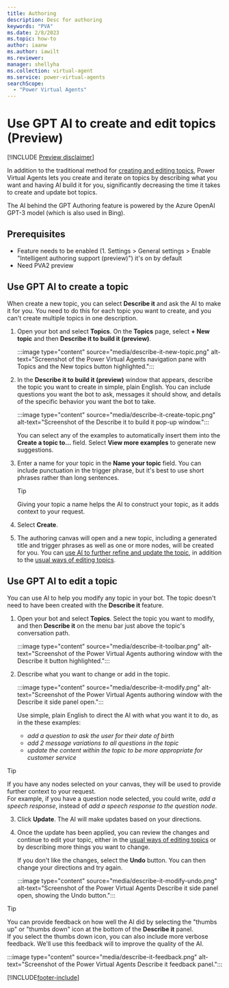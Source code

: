 ```yaml
---
title: Authoring
description: Desc for authoring
keywords: "PVA"
ms.date: 2/8/2023
ms.topic: how-to
author: iaanw
ms.author: iawilt
ms.reviewer: 
manager: shellyha
ms.collection: virtual-agent
ms.service: power-virtual-agents
searchScope:
  - "Power Virtual Agents"
---
```


# Use GPT AI to create and edit topics (Preview)

[!INCLUDE [Preview disclaimer](includes/cc-beta-prerelease-disclaimer.md)]


<!-- TODO
- [ ] Connect to intro and hub (when written...)
- [ ] Check all naming/branding wording (desciptive vs named)
- [x] Add mgmt proc
- [x] Get lims
- [ ] Edit prereqs
-->

In addition to the traditional method for [creating and editing topics](../authoring-create-edit-topics.md), Power Virtual Agents lets you create and iterate on topics by describing what you want and having AI build it for you, significantly decreasing the time it takes to create and update bot topics.

The AI behind the GPT Authoring feature is powered by the Azure OpenAI GPT-3 model (which is also used in Bing).



## Prerequisites
- Feature needs to be enabled (1. Settings > General settings > Enable "Intelligent authoring support (preview)") it's on by default
- Need PVA2 preview

## Use GPT AI to create a topic

When create a new topic, you can select **Describe it** and ask the AI to make it for you. You need to do this for each topic you want to create, and you can't create multiple topics in one description.

1. Open your bot and select **Topics**. On the **Topics** page, select **+ New topic** and then **Describe it to build it (preview)**.

    :::image type="content" source="media/describe-it-new-topic.png" alt-text="Screenshot of the Power Virtual Agents navigation pane with Topics and the New topics button highlighted.":::

2. In the **Describe it to build it (preview)** window that appears, describe the topic you want to create in simple, plain English. You can include questions you want the bot to ask, messages it should show, and details of the specific behavior you want the bot to take.

    :::image type="content" source="media/describe-it-create-topic.png" alt-text="Screenshot of the Describe it to build it pop-up window.":::
   
    You can select any of the examples to automatically insert them into the **Create a topic to...** field. Select **View more examples** to generate new suggestions. 

3. Enter a name for your topic in the **Name your topic** field. You can include punctuation in the trigger phrase, but it's best to use short phrases rather than long sentences.
   
   > [!TIP]
   > 
   > Giving your topic a name helps the AI to construct your topic, as it adds context to your request. 

   
4. Select **Create**.
   
5. The authoring canvas will open and a new topic, including a generated title and trigger phrases as well as one or more nodes, will be created for you. You can [use AI to further refine and update the topic](#use-gpt-ai-to-edit-a-topic), in addition to the [usual ways of editing topics](../authoring-create-edit-topics.md).


## Use GPT AI to edit a topic

You can use AI to help you modify any topic in your bot. The topic doesn't need to have been created with the **Describe it** feature.

1. Open your bot and select **Topics**. Select the topic you want to modify, and then **Describe it** on the menu bar just above the topic's conversation path.

    :::image type="content" source="media/describe-it-toolbar.png" alt-text="Screenshot of the Power Virtual Agents authoring window with the Describe it button highlighted.":::
   
2. Describe what you want to change or add in the topic. 

    :::image type="content" source="media/describe-it-modify.png" alt-text="Screenshot of the Power Virtual Agents authoring window with the Describe it side panel open.":::

    Use simple, plain English to direct the AI with what you want it to do, as in the these examples:

    - _add a question to ask the user for their date of birth_
    - _add 2 message variations to all questions in the topic_
    - _update the content within the topic to be more appropriate for customer service_

> [!TIP]
>
>If you have any nodes selected on your canvas, they will be used to provide further context to your request.  
>For example, if you have a question node selected, you could write, _add a speech response_, instead of _add a speech response to the question node_.

3. Click **Update**. The AI will make updates based on your directions.
   
4. Once the update has been applied, you can review the changes and continue to edit your topic, either in the [usual ways of editing topics](../authoring-create-edit-topics.md) or by describing more things you want to change. 
    
    If you don't like the changes, select the **Undo** button. You can then change your directions and try again.

    :::image type="content" source="media/describe-it-modify-undo.png" alt-text="Screenshot of the Power Virtual Agents Describe it side panel open, showing the Undo button.":::

> [!TIP]
>  
> You can provide feedback on how well the AI did by selecting the "thumbs up" or "thumbs down" icon at the bottom of the **Describe it** panel.  
> If you select the thumbs down icon, you can also include more verbose feedback. We'll use this feedback will to improve the quality of the AI.
>  
> :::image type="content" source="media/describe-it-feedback.png" alt-text="Screenshot of the Power Virtual Agents Describe it feedback panel.":::


[!INCLUDE[footer-include](includes/footer-banner.md)]